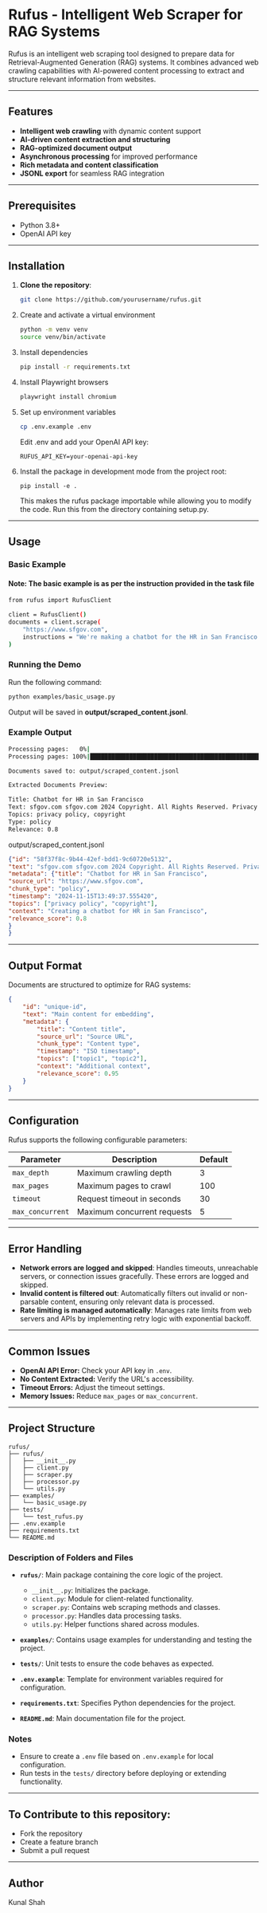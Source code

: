 # Rufus - Intelligent Web Scraper for RAG Systems

Rufus is an intelligent web scraping tool designed to prepare data for Retrieval-Augmented Generation (RAG) systems. It combines advanced web crawling capabilities with AI-powered content processing to extract and structure relevant information from websites.

---

## Features

- **Intelligent web crawling** with dynamic content support  
- **AI-driven content extraction and structuring**  
- **RAG-optimized document output**  
- **Asynchronous processing** for improved performance  
- **Rich metadata and content classification**  
- **JSONL export** for seamless RAG integration  

---

## Prerequisites

- Python 3.8+  
- OpenAI API key  

---

## Installation

1. **Clone the repository**:
   ```bash
   git clone https://github.com/yourusername/rufus.git
   ```

2. Create and activate a virtual environment
   ```bash
   python -m venv venv
   source venv/bin/activate
   ```
3. Install dependencies
   ```bash
   pip install -r requirements.txt
   ```
4. Install Playwright browsers
   ```bash
   playwright install chromium
   ```
5. Set up environment variables
   ```bash
   cp .env.example .env
   ```
   Edit .env and add your OpenAI API key:
   ```
   RUFUS_API_KEY=your-openai-api-key
   ```
6. Install the package in development mode from the project root:
   ```
   pip install -e .
   ```
   This makes the rufus package importable while allowing you to modify the code. Run this from the directory containing setup.py.

---
## Usage
### Basic Example
#### Note: The basic example is as per the instruction provided in the task file
```bash
from rufus import RufusClient

client = RufusClient()
documents = client.scrape(
    "https://www.sfgov.com",
    instructions = "We're making a chatbot for the HR in San Francisco."
)
```
### Running the Demo
Run the following command:
```bash
python examples/basic_usage.py
```
Output will be saved in **output/scraped_content.jsonl**.

### Example Output
```bash
Processing pages:   0%|                                                                                     | 0/1 [00:00<?, ?it/s]INFO:httpx:HTTP Request: POST https://api.openai.com/v1/chat/completions "HTTP/1.1 200 OK"
Processing pages: 100%|█████████████████████████████████████████████████████████████████████████████| 1/1 [00:02<00:00,  2.75s/it]

Documents saved to: output/scraped_content.jsonl

Extracted Documents Preview:

Title: Chatbot for HR in San Francisco
Text: sfgov.com sfgov.com 2024 Copyright. All Rights Reserved. Privacy Policy...
Topics: privacy policy, copyright
Type: policy
Relevance: 0.8
```
output/scraped_content.jsonl
```json
{"id": "58f37f8c-9b44-42ef-bdd1-9c60720e5132",
"text": "sfgov.com sfgov.com 2024 Copyright. All Rights Reserved. Privacy Policy",
"metadata": {"title": "Chatbot for HR in San Francisco",
"source_url": "https://www.sfgov.com",
"chunk_type": "policy",
"timestamp": "2024-11-15T13:49:37.555420",
"topics": ["privacy policy", "copyright"],
"context": "Creating a chatbot for HR in San Francisco",
"relevance_score": 0.8
}
}

```

---

## Output Format
Documents are structured to optimize for RAG systems:
```json
{
    "id": "unique-id",
    "text": "Main content for embedding",
    "metadata": {
        "title": "Content title",
        "source_url": "Source URL",
        "chunk_type": "Content type",
        "timestamp": "ISO timestamp",
        "topics": ["topic1", "topic2"],
        "context": "Additional context",
        "relevance_score": 0.95
    }
}
```
---

## Configuration
Rufus supports the following configurable parameters:

| Parameter        | Description                  | Default |
|------------------|------------------------------|---------|
| `max_depth`      | Maximum crawling depth       | 3       |
| `max_pages`      | Maximum pages to crawl       | 100     |
| `timeout`        | Request timeout in seconds   | 30      |
| `max_concurrent` | Maximum concurrent requests  | 5       |

---

## Error Handling
- **Network errors are logged and skipped**: Handles timeouts, unreachable servers, or connection issues gracefully. These errors are logged and skipped.
- **Invalid content is filtered out**: Automatically filters out invalid or non-parsable content, ensuring only relevant data is processed.
- **Rate limiting is managed automatically**: Manages rate limits from web servers and APIs by implementing retry logic with exponential backoff.

---

## Common Issues
- **OpenAI API Error:** Check your API key in ```.env```.
- **No Content Extracted:** Verify the URL's accessibility.
- **Timeout Errors:** Adjust the timeout settings.
- **Memory Issues:** Reduce ```max_pages``` or ```max_concurrent```.

---

## Project Structure
```
rufus/
├── rufus/
│   ├── __init__.py
│   ├── client.py
│   ├── scraper.py
│   ├── processor.py
│   └── utils.py
├── examples/
│   └── basic_usage.py
├── tests/
│   └── test_rufus.py
├── .env.example
├── requirements.txt
└── README.md
```
### Description of Folders and Files

- **`rufus/`**: Main package containing the core logic of the project.
  - `__init__.py`: Initializes the package.
  - `client.py`: Module for client-related functionality.
  - `scraper.py`: Contains web scraping methods and classes.
  - `processor.py`: Handles data processing tasks.
  - `utils.py`: Helper functions shared across modules.

- **`examples/`**: Contains usage examples for understanding and testing the project.

- **`tests/`**: Unit tests to ensure the code behaves as expected.

- **`.env.example`**: Template for environment variables required for configuration.

- **`requirements.txt`**: Specifies Python dependencies for the project.

- **`README.md`**: Main documentation file for the project.

### Notes

- Ensure to create a `.env` file based on `.env.example` for local configuration.
- Run tests in the `tests/` directory before deploying or extending functionality.

---

## To Contribute to this repository:
- Fork the repository
- Create a feature branch
- Submit a pull request

---
## Author
Kunal Shah
